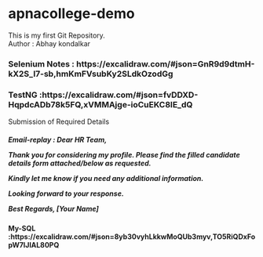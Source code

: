 # apnacollege-demo
This is my first Git Repository.
<br>
Author : Abhay kondalkar
<h3>Selenium Notes : https://excalidraw.com/#json=GnR9d9dtmH-kX2S_I7-sb,hmKmFVsubKy2SLdkOzodGg</h3> 

<h3>TestNG :https://excalidraw.com/#json=fvDDXD-HqpdcADb78k5FQ,xVMMAjge-ioCuEKC8IE_dQ</h3>
Submission of Required Details

<h5>Email-replay : Dear HR Team,

Thank you for considering my profile. Please find the filled candidate details form attached/below as requested.

Kindly let me know if you need any additional information.

Looking forward to your response.

Best Regards,
[Your Name]</h5>

<h4>My-SQL :https://excalidraw.com/#json=8yb30vyhLkkwMoQUb3myv,TO5RiQDxFopW7IJlAL80PQ </h4>
